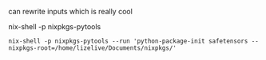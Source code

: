 can rewrite inputs which is really cool


nix-shell -p nixpkgs-pytools

`nix-shell -p nixpkgs-pytools --run 'python-package-init safetensors --nixpkgs-root=/home/lizelive/Documents/nixpkgs/'`